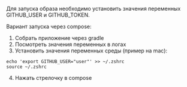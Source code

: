 Для запуска образа необходимо установить значения переменных GITHUB_USER и GITHUB_TOKEN.

Вариант запуска через compose:
1. Собрать приложение через gradle
2. Посмотреть значения переменных в логах
3. Установить значения переменных среды (пример на mac):
```
echo 'export GITHUB_USER="user"' >> ~/.zshrc
source ~/.zshrc
```
4. Нажать стрелочку в compose
